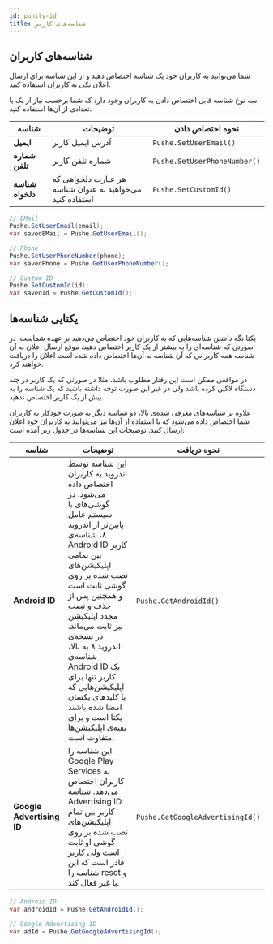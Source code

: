 ```yaml
---
id: punity-id
title: شناسه‌های کاربر
---
```



## شناسه‌های کاربران

شما می‌توانید به کاربران خود یک شناسه اختصاص دهید و از این شناسه برای ارسال اعلان تکی به کاربران استفاده کنید.

سه نوع شناسه قابل اختصاص دادن به کاربران وجود دارد که شما برحسب نیاز از یک یا تعدادی از آن‌ها استفاده کنید.

شناسه|توضیحات|نحوه اختصاص دادن
------------|-------------| --------------
**ایمیل**| آدرس ایمیل کاربر |‌`Pushe.SetUserEmail()`
**شماره تلفن**| شماره تلفن کاربر |‌`Pushe.SetUserPhoneNumber()`
**شناسه دلخواه**| هر عبارت دلخواهی که می‌خواهید به عنوان شناسه استفاده کنید | ‍`Pushe.SetCustomId()`


```java
// EMail
Pushe.SetUserEmail(email);
var savedEMail = Pushe.GetUserEmail();

// Phone
Pushe.SetUserPhoneNumber(phone);
var savedPhone = Pushe.GetUserPhoneNumber();

// Custom ID
Pushe.SetCustomId(id);
var savedId = Pushe.GetCustomId();

```

## یکتایی شناسه‌ها

 یکتا نگه داشتن شناسه‌هایی که به کاربران خود اختصاص می‌دهید بر عهده شماست.
در صورتی که شناسه‌ای را به بیشتر از یک کاربر اختصاص دهید، موقع ارسال اعلان به آن شناسه همه کاربرانی که آن شناسه به آن‌ها اختصاص داده شده است اعلان را دریافت خواهند کرد.

در مواقعی ممکن است این رفتار مطلوب باشد، مثلا در صورتی که یک کاربر در چند دستگاه لاگین کرده باشد ولی در غیر این صورت توجه داشته باشید که یک شناسه را به بیش از یک کاربر اختصاص ندهید.


علاوه بر شناسه‌های معرفی شده‌ی بالا، دو شناسه دیگر به صورت خودکار به کاربران شما اختصاص داده می‌شود که با استفاده از آن‌ها نیز می‌توانید به کاربران خود اعلان ارسال کنید.
توضیحات این شناسه‌ها در جدول زیر آمده است:

    
شناسه|توضیحات|نحوه دریافت
------------|-------------| --------------
**Android ID**| این شناسه توسط اندروید به کاربران اختصاص داده می‌شود. در گوشی‌های با سیستم عامل پایین‌تر از اندروید ۸، شناسه‌ی Android ID کاربر بین تمامی اپلیکیشن‌های نصب شده بر روی گوشی ثابت است و همچنین پس از حذف و نصب مجدد اپلیکیشن نیز ثابت می‌ماند. در نسخه‌ی اندروید ۸ به بالا، شناسه‌ی Android ID یک کاربر تنها برای اپلیکیشن‌هایی که با کلید‌های یکسان امضا شده باشند یکتا است و برای بقیه‌ی اپلیکیشن‌ها متفاوت است. |‌`Pushe.GetAndroidId()`
**Google Advertising ID**| این شناسه را Google Play Services به کاربران اختصاص می‌دهد. شناسه Advertising ID کاربر بین تمام اپلیکیشن‌های نصب شده بر روی گوشی او ثابت است ولی کاربر قادر است که این شناسه را reset  و یا غیر فعال کند. |‌`Pushe.GetGoogleAdvertisingId()`

```java
// Android ID
var androidId = Pushe.GetAndroidId();

// Google Advertising ID
var adId = Pushe.GetGoogleAdvertisingId();
```